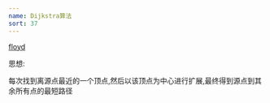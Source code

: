 ```yaml
---
name: Dijkstra算法
sort: 37
---
```




[floyd](https://www.cnblogs.com/GumpYan/p/5540560.html)



思想:

每次找到离源点最近的一个顶点,然后以该顶点为中心进行扩展,最终得到源点到其余所有点的最短路径